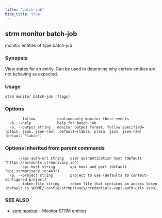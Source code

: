 ```yaml
---
title: "batch-job"
hide_title: true
---
```

## strm monitor batch-job

monitor entities of type batch-job

### Synopsis

View states for an entity. Can be used to determine why certain entities are not behaving as expected.

### Usage

```
strm monitor batch-job [flags]
```

### Options

```
      --follow          continuously monitor these events
  -h, --help            help for batch-job
  -o, --output string   monitor output format, follow specified=[plain, json, json-raw], default=[table, plain, json, json-raw] (default "table")
```

### Options inherited from parent commands

```
      --api-auth-url string   user authentication host (default "https://accounts.strmprivacy.io")
      --api-host string       api host and port (default "api.strmprivacy.io:443")
  -p, --project string        project to use (defaults to context-configured project)
      --token-file string     token file that contains an access token (default is $HOME/.config/strmprivacy/credentials-<api-auth-url>.json)
```

### SEE ALSO

* [strm monitor](docs/04-reference/01-cli-reference/strm/monitor/index.md)	 - Monitor STRM entities

